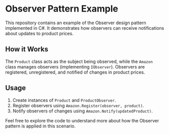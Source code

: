# Observer Pattern Example

This repository contains an example of the Observer design pattern implemented in C#. It demonstrates how observers can receive notifications about updates to product prices. 

## How it Works

The `Product` class acts as the subject being observed, while the `Amazon` class manages observers (implementing `IObserver`). Observers are registered, unregistered, and notified of changes in product prices.

## Usage

1. Create instances of `Product` and `ProductObserver`.
2. Register observers using `Amazon.Register(observer, product)`.
3. Notify observers of changes using `Amazon.Notify(updatedProduct)`.

Feel free to explore the code to understand more about how the Observer pattern is applied in this scenario.
